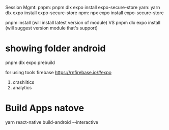 Session Mgmt: 
pnpm: pnpm dlx expo install expo-secure-store
yarn: yarn dlx expo install expo-secure-store
npm: npx expo install expo-secure-store


pnpm install <module-name>
(will install latest version of module)
VS
pnpm dlx expo install <module-name> 
(will suggest version module that's support)

# showing folder android
pnpm dlx expo prebuild


for using tools firebase
https://rnfirebase.io/#expo

1. crashlitics
2. analytics

# Build Apps natove
yarn react-native build-android --interactive 